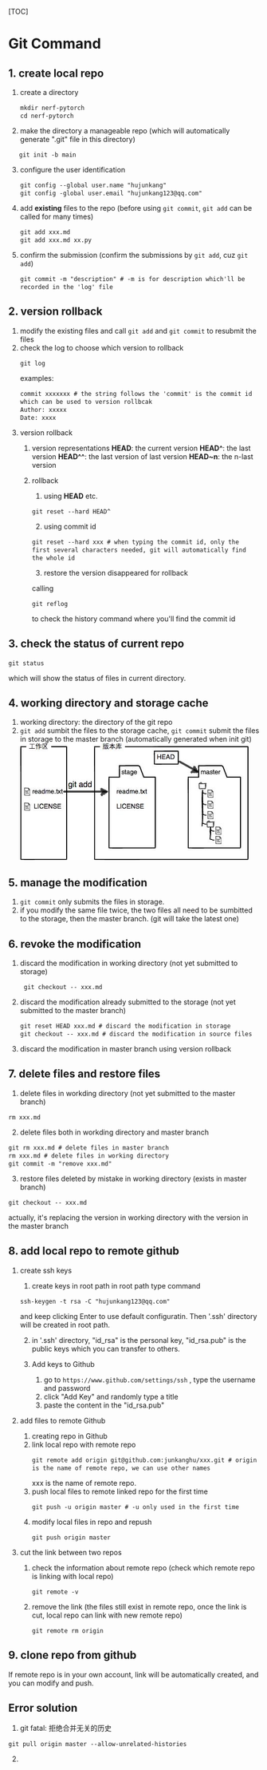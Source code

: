 [TOC]
# Git Command
## 1. create local repo
1. create a directory
   ``` ubuntu
   mkdir nerf-pytorch
   cd nerf-pytorch
   ```
2. make the directory a manageable repo (which will automatically generate ".git" file in this directory)
```
   git init -b main 
```
3. configure the user identification
   ```
   git config --global user.name "hujunkang"
   git config -global user.email "hujunkang123@qq.com"
   ```

4. add **existing** files to the repo (before using ```git commit```, ```git add``` can be called for many times)
   ```
   git add xxx.md
   git add xxx.md xx.py
   ```
5. confirm the submission (confirm the submissions by ```git add```, cuz ```git add```)
   ```
   git commit -m "description" # -m is for description which'll be recorded in the 'log' file
   ```


## 2. version rollback
1. modify the existing files and call ```git add``` and ```git commit``` to resubmit the files
2. check the log to choose which version to rollback
   ```
   git log
   ```
   examples:
   ```
   commit xxxxxxx # the string follows the 'commit' is the commit id which can be used to version rollbcak
   Author: xxxxx
   Date: xxxx
   ```
3. version rollback
   1. version representations
    **HEAD**: the current version
    **HEAD^**: the last version
    **HEAD^^**: the last version of last version
    **HEAD~n**: the n-last version
   2. rollback
      1. using **HEAD** etc.
        ```
        git reset --hard HEAD^
        ```
      2. using commit id 
        ```
        git reset --hard xxx # when typing the commit id, only the first several characters needed, git will automatically find the whole id
        ```
      3. restore the version disappeared for rollback
        
        calling
        ```
        git reflog
        ```
        to check the history command where you'll find the commit id 

## 3. check the status of current repo
```
git status
``` 
which will show the status of files in current directory.

## 4. working directory and storage cache
1. working directory: the directory of the git repo
2. ```git add``` sumbit the files to the storage cache, ```git commit``` submit the files in storage to the master branch (automatically generated when init git)
![schematic](./images/directory.jpeg)

## 5. manage the modification
1. ```git commit``` only submits the files in storage.
2. if you modify the same file twice, the two files all need to be sumbitted to the storage, then the master branch. (git will take the latest one)

## 6. revoke the modification
1. discard the modification in working directory (not yet submitted to storage)
   
   ```
    git checkout -- xxx.md
   ```
2. discard the modification already submitted to the storage (not yet submitted to the master branch)
   
    ```
    git reset HEAD xxx.md # discard the modification in storage
    git checkout -- xxx.md # discard the modification in source files 
    ```
3. discard the modification in master branch
   using version rollback

## 7. delete files and restore files
1. delete files in workding directory (not yet submitted to the master branch)

```
rm xxx.md
```
2. delete files both in workding directory and master branch

```
git rm xxx.md # delete files in master branch
rm xxx.md # delete files in working directory
git commit -m "remove xxx.md"
```
3. restore files deleted by mistake in working directory (exists in master branch)

```
git checkout -- xxx.md
```
actually, it's replacing the version in working directory with the version in the master branch
## 8. add local repo to remote github
1. create ssh keys
   1. create keys in root path
    in root path type command
    ```
    ssh-keygen -t rsa -C "hujunkang123@qq.com"
    ```
    and keep clicking Enter to use default configuratin. Then '.ssh' directory will be created in root path.

   2. in '.ssh' directory, "id_rsa" is the personal key, "id_rsa.pub" is the public keys which you can transfer to others.

   3. Add keys to Github
       1. go to ```https://www.github.com/settings/ssh``` , type the username and password
       2. click "Add Key" and randomly type a title
       3. paste the content in the "id_rsa.pub"
2. add files to remote Github
    1. creating repo in Github
    2. link local repo with remote repo
        ```
        git remote add origin git@github.com:junkanghu/xxx.git # origin is the name of remote repo, we can use other names
        ```
        xxx is the name of remote repo.
    3. push local files to remote linked repo for the first time
        ```
        git push -u origin master # -u only used in the first time
        ```
    4. modify local files in repo and repush
        ```
        git push origin master
        ``` 
3. cut the link between two repos
    1. check the information about remote repo (check which remote repo is linking with local repo)
        ```
        git remote -v
        ```
    2. remove the link (the files still exist in remote repo, once the link is cut, local repo can link with new remote repo)
        ```
        git remote rm origin
        ```

## 9. clone repo from github
If remote repo is in your own account, link will be automatically created, and you can modify and push.

## Error solution
1. git fatal: 拒绝合并无关的历史
```shell
git pull origin master --allow-unrelated-histories
```
2. 